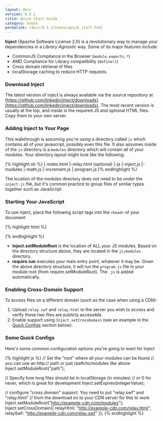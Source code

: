 ```yaml
---
layout: docs
version: 0.5.1
title: Quick Start Guide
category: howto
permalink: /docs/0.5.1/howto/quick_start.html
---
```


**Inject** (Apache Software License 2.0) is a revolutionary way to manage your dependencies in a *Library Agnostic* way. Some of its major features include:

* CommonJS Compliance in the Browser (`module.exports.*`)
* AMD Compliance for Library compatibility (`define()`)
* Cross domain retrieval of files
* localStorage caching to reduce HTTP requests

### Download Inject

The latest version of inject is always available via the source repository at [https://github.com/linkedin/inject/downloads](https://github.com/linkedin/inject/downloads). The most recent version is usually at the top, and inside is the required JS and optional HTML files. Copy them to your own server.

### Adding Inject to Your Page

This walkthrough is assuming you're using a directory called `js` which contains all of your javascript, possibly even this file. It also assumes inside of the `js` directory is a `modules` directory which will contain all of your modules. Your directory layout might look like the following:

{% highlight sh %}
|-index.html
|-relay.html (optional)
|-js
    |-inject.js
    |-modules
      |-math.js
      |-increment.js
      |-program.js
{% endhighlight %}

The location of the modules directory does not need to be under the `inject.js` file, but it's common practice to group files of similar types together such as JavaScript.

### Starting Your JavaScript

To use inject, place the following script tags into the `<head>` of your document

{% highlight html %}
<script type="text/javascript" src="inject.js"></script>
<script type="text/javascript">
  Inject.setModuleRoot("/js/modules");
  require.run("program");
</script>
{% endhighlight %}

* **Inject.setModuleRoot** is the location of ALL your JS modules. Based on the directory structure above, they are located in the `js/modules` directory.
* **require.run** executes your main entry point, whatever it may be. Given the above directory structure, it will run the `program.js` file in your module root (from require.setModuleRoot). The `.js` is added automatically.

### Enabling Cross-Domain Support

To access files on a different domain (such as the case when using a CDN):

1. Upload `relay.swf` and `relay.html` to the server you wish to access and verify these two files are publicly accessible.
2. Enable support using `Inject.setCrossDomain` (see an example in the [Quick Configs](#some-quick-configs) section below).

### Some Quick Configs

Here's some common configuration options you're going to want for Inject

{% highlight js %}
// Set the "root" where all your modules can be found
// you can use an http:// path or just /path/to/modules like above
Inject.setModuleRoot("path");

// Specify how long files should be in localStorage (in minutes)
// or 0 for never, which is great for development
Inject.setExpires(integerValue);

// configure "cross domain" support. You need to put "relay.swf" and "relay.html"
// from the download on to your CDN server for this to work
Inject.setModuleRoot("http://example-cdn.com/modules");
Inject.setCrossDomain({
  relayHtml: "http://example-cdn.com/relay.html",
  relaySwf: "http://example-cdn.com/relay.swf"
});
{% endhighlight %}
